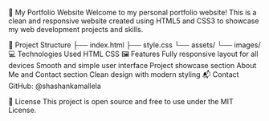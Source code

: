 🌟 My Portfolio Website
Welcome to my personal portfolio website! This is a clean and responsive website created using HTML5 and CSS3 to showcase my web development projects and skills.


📁 Project Structure
├── index.html
├── style.css
└── assets/
└── images/
💻 Technologies Used
HTML
CSS
🖼️ Features
Fully responsive layout for all devices
Smooth and simple user interface
Project showcase section
About Me and Contact section
Clean design with modern styling
📬 Contact GitHub: @shashankamallela

🪪 License This project is open source and free to use under the MIT License.
